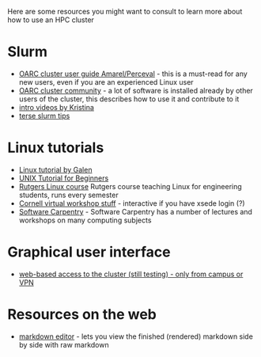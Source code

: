 Here are some resources you might want to consult to learn more about how to use an HPC cluster

# Slurm 

- [OARC cluster user guide Amarel/Perceval](https://rutgers-oarc.github.io/amarel/) - this is a must-read for any new users, even if you are an experienced Linux user 
- [OARC cluster community](https://rutgers-oarc.github.io/community/) - a lot of software is installed already by other users of the cluster, this describes how to use it and contribute to it
- [intro videos by Kristina](https://github.com/KristinaPlazonic/videos)
- [terse slurm tips](http://htmlpreview.github.io/?https://github.com/rutgers-oarc/training/blob/master/cluster_presentation_2018-05-30.html)


# Linux tutorials

- [Linux tutorial by Galen](http://www.rci.rutgers.edu/~gc563/linux/index.html)
- [UNIX Tutorial for Beginners](http://www.ee.surrey.ac.uk/Teaching/Unix/)
- [Rutgers Linux course](http://linuxcourse.rutgers.edu/) Rutgers course teaching Linux for engineering students, runs every semester
- [Cornell virtual workshop stuff](https://cvw.cac.cornell.edu/Linux/&nbsp) - interactive if you have xsede login (?)
- [Software Carpentry](http://swcarpentry.github.io/shell-novice/) - Software Carpentry has a number of lectures and workshops on many computing subjects

# Graphical user interface 

- [web-based access to the cluster (still testing) - only from campus or VPN](https://ondemand.hpc.rutgers.edu/)

# Resources on the web
- [markdown editor](https://stackedit.io) - lets you view the finished (rendered) markdown side by side with raw markdown

